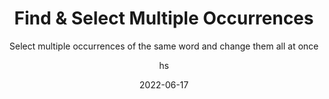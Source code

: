 ---
date: 2022-06-17
title: Find & Select Multiple Occurrences 
technologies: [java]
topics: [editing]
author: hs
subtitle: Select multiple occurrences of the same word and change them all at once
thumbnail: ./thumbnail.png
cardThumbnail: ./card.png
shortVideo:
  poster: ./tip.png
  url:  https://youtu.be/WS9L9R6Mgtw
seealso:
  - title: (documentation) IntelliJ IDEA Help - Multiple cursors and selection ranges
    href: https://www.jetbrains.com/help/idea/multicursor.html?#multiple_words
leadin: | 
  Place your caret on the word or text range you want to find and select multiple occurrences of and then use **⌃G** (macOS), **Alt+J** (Windows/Linux) to find and select the next occurrence of the word. This is a case-sensitive search. You can use **⌃⌘G** (macOS), or **Ctrl+Alt+Shift+J** to select all matching words in the document rather than selecting one at a time. You can use **⌃⇧G** (macOS), or **Alt+Shift+J** (Windows/Linux) to remove the selection from the last selected occurrence. To skip an occurrence, use **⌘G** (macOS), **F3** (Windows/Linux) and to go back to the last selected occurrence, use **⇧⌘G** (macOS), or **Shift+F3** (Windows/Linux).
  
---